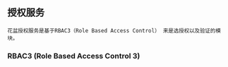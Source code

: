 ## 授权服务

    花盆授权服务是基于RBAC3（Role Based Access Control） 来是选授权以及验证的模块。

### RBAC3 (Role Based Access Control 3)

